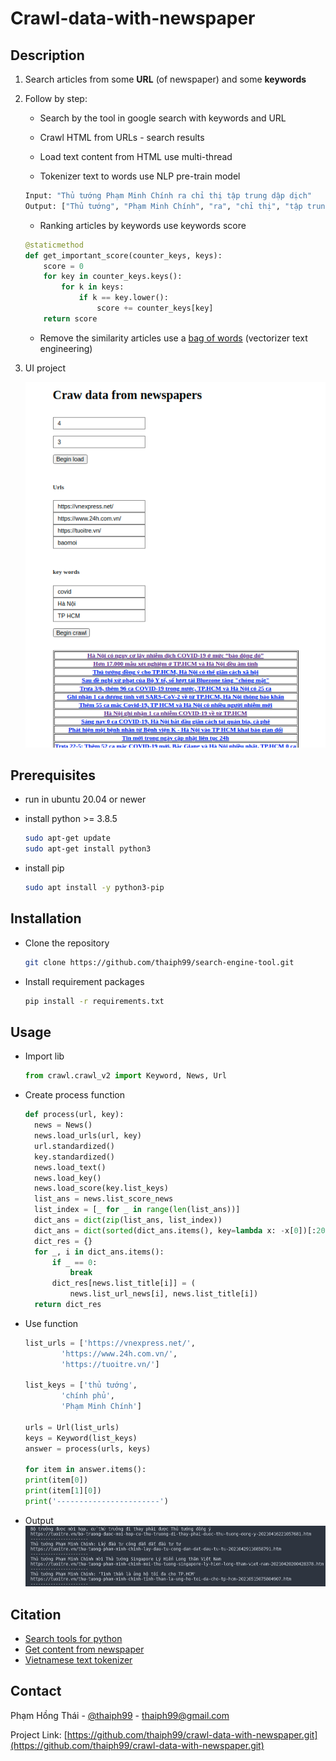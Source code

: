 # Crawl-data-with-newspaper

## Description

1. Search articles from some **URL** (of newspaper) and some **keywords**

1. Follow by step:

   - Search by the tool in google search with keywords and URL

   - Crawl HTML from URLs - search results

   - Load text content from HTML use multi-thread

   - Tokenizer text to words use NLP pre-train model

   ```Python
   Input: "Thủ tướng Phạm Minh Chính ra chỉ thị tập trung dập dịch"
   Output: ["Thủ tướng", "Phạm Minh Chính", "ra", "chỉ thị", "tập trung", "dập", "dịch"]
   ```

   - Ranking articles by keywords use keywords score

   ```Python
   @staticmethod
   def get_important_score(counter_keys, keys):
       score = 0
       for key in counter_keys.keys():
           for k in keys:
               if k == key.lower():
                   score += counter_keys[key]
       return score
   ```

   - Remove the similarity articles use a [bag of words](https://en.wikipedia.org/wiki/Bag-of-words_model) (vectorizer text engineering)

1. UI project

   ![image](images/UIproject.png)

## Prerequisites

- run in ubuntu 20.04 or newer

- install python >= 3.8.5

  ```sh
  sudo apt-get update
  sudo apt-get install python3
  ```

- install pip

  ```sh
  sudo apt install -y python3-pip
  ```

## Installation

- Clone the repository

  ```sh
  git clone https://github.com/thaiph99/search-engine-tool.git
  ```

- Install requirement packages

  ```sh
  pip install -r requirements.txt
  ```

## Usage

- Import lib

  ```Python
  from crawl.crawl_v2 import Keyword, News, Url
  ```

- Create process function

  ```Python
  def process(url, key):
    news = News()
    news.load_urls(url, key)
    url.standardized()
    key.standardized()
    news.load_text()
    news.load_key()
    news.load_score(key.list_keys)
    list_ans = news.list_score_news
    list_index = [_ for _ in range(len(list_ans))]
    dict_ans = dict(zip(list_ans, list_index))
    dict_ans = dict(sorted(dict_ans.items(), key=lambda x: -x[0])[:20])
    dict_res = {}
    for _, i in dict_ans.items():
        if _ == 0:
            break
        dict_res[news.list_title[i]] = (
            news.list_url_news[i], news.list_title[i])
    return dict_res
  ```

- Use function

  ```Python
  list_urls = ['https://vnexpress.net/',
          'https://www.24h.com.vn/',
          'https://tuoitre.vn/']

  list_keys = ['thủ tướng',
          'chính phủ',
          'Phạm Minh Chính']

  urls = Url(list_urls)
  keys = Keyword(list_keys)
  answer = process(urls, keys)

  for item in answer.items():
  print(item[0])
  print(item[1][0])
  print('-----------------------')
  ```

- Output
  ![image](images/output.png)

## Citation

- [Search tools for python](https://github.com/MarioVilas/googlesearch.git)
- [Get content from newspaper](https://github.com/codelucas/newspaper.git)
- [Vietnamese text tokenizer](https://github.com/trungtv/pyvi.git)

## Contact

Phạm Hồng Thái - [@thaiph99](https://fb.com/thaiph99) - thaiph99@gmail.com

Project Link: [https://github.com/thaiph99/crawl-data-with-newspaper.git](https://github.com/thaiph99/crawl-data-with-newspaper.git)
